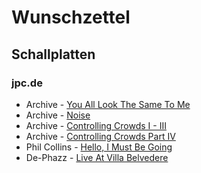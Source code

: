 # Wunschzettel

## Schallplatten

### jpc.de

- Archive - [You All Look The Same To Me](https://www.jpc.de/jpcng/poprock/detail/-/art/archive-you-all-look-the-same-to-me/hnum/11900551)
- Archive - [Noise](https://www.jpc.de/jpcng/poprock/detail/-/art/archive-noise/hnum/11900547)
- Archive - [Controlling Crowds I - III](https://www.jpc.de/jpcng/poprock/detail/-/art/archive-controlling-crowds-i-iii/hnum/11900516)
- Archive - [Controlling Crowds Part IV](https://www.jpc.de/jpcng/poprock/detail/-/art/archive-controlling-crowds-iv/hnum/11900566)
- Phil Collins - [Hello, I Must Be Going](https://www.jpc.de/jpcng/poprock/detail/-/art/phil-collins-hello-i-must-be-going/hnum/11677113) 
- De-Phazz - [Live At Villa Belvedere](https://www.jpc.de/jpcng/jazz/detail/-/art/de-phazz-dephazz-live-at-villa-belvedere/hnum/11680639)
